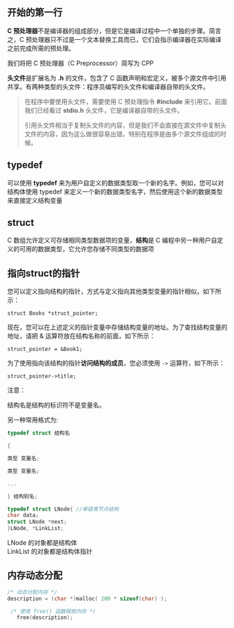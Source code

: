 ## 开始的第一行

**C 预处理器**不是编译器的组成部分，但是它是编译过程中一个单独的步骤。简言之，C 预处理器只不过是一个文本替换工具而已，它们会指示编译器在实际编译之前完成所需的预处理。

我们将把 C 预处理器（C Preprocessor）简写为 CPP

**头文件**是扩展名为 **.h** 的文件，包含了 C 函数声明和宏定义，被多个源文件中引用共享。有两种类型的头文件：程序员编写的头文件和编译器自带的头文件。

> 在程序中要使用头文件，需要使用 C 预处理指令 **#include** 来引用它。前面我们已经看过 **stdio.h** 头文件，它是编译器自带的头文件。
> 
> 引用头文件相当于复制头文件的内容，但是我们不会直接在源文件中复制头文件的内容，因为这么做很容易出错，特别在程序是由多个源文件组成的时候。

## typedef

可以使用 **typedef** 来为用户自定义的数据类型取一个新的名字。例如，您可以对结构体使用 typedef 来定义一个新的数据类型名字，然后使用这个新的数据类型来直接定义结构变量

## struct

C 数组允许定义可存储相同类型数据项的变量，**结构**是 C 编程中另一种用户自定义的可用的数据类型，它允许您存储不同类型的数据项

## 指向struct的指针

您可以定义指向结构的指针，方式与定义指向其他类型变量的指针相似，如下所示：

`struct Books *struct_pointer;`

现在，您可以在上述定义的指针变量中存储结构变量的地址。为了查找结构变量的地址，请把 & 运算符放在结构名称的前面，如下所示：

`struct_pointer = &Book1;`

为了使用指向该结构的指针**访问结构的成员**，您必须使用 `->` 运算符，如下所示：

`struct_pointer->title;`

注意：

结构名是结构的标识符不是变量名。

另一种常用格式为:

```c
typedef struct 结构名

{

类型 变量名;

类型 变量名;

...

} 结构别名;
```

```c
typedef struct LNode{ //单链表节点结构
char data;
struct LNode *next;
}LNode, *LinkList;
```

LNode 的对象都是结构体  
LinkList 的对象都是结构体指针

## 内存动态分配

```c
/* 动态分配内存 */
description = (char *)malloc( 200 * sizeof(char) );
```

```c
 /* 使用 free() 函数释放内存 */
   free(description);
```
